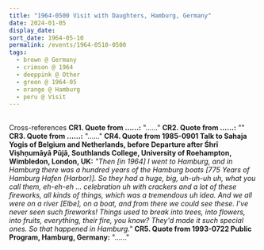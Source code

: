 ```yaml
---
title: "1964-0500 Visit with Daughters, Hamburg, Germany"
date: 2024-01-05
display_date: 
sort_date: 1964-05-10
permalink: /events/1964-0510-0500
tags:
  - brown @ Germany
  - crimson @ 1964
  - deeppink @ Other
  - green @ 1964-05
  - orange @ Hamburg
  - peru @ Visit
---
```


<br>

<wave-list>
  <list-title color="DarkSeaGreen" width="80">Cross-references</list-title>
  <list-item color="BlanchedAlmond" width="250"><b>CR1. Quote from ......:</b> "......"</list-item>
  <list-item color="Lavender" width="250"><b>CR2. Quote from ......:</b> ""</list-item>   
  <list-item color="BlanchedAlmond" width="250"><b>CR3. Quote from ......:</b> "......"</list-item>   
  <list-item color="Lavender" width="250"><b>CR4. Quote from 1985-0901 Talk to Sahaja Yogis of Belgium and Netherlands, before Departure after Śhrī Viṣhṇumāyā Pūjā, Southlands College, University of Roehampton, Wimbledon, London, UK:</b> <i>"Then [in 1964] I went to Hamburg, and in Hamburg there was a hundred years of the Hamburg boats [775 Years of Hamburg Hafen (Harbor)]. So they had a huge, big, uh-uh-uh uh, what you call them, eh-eh-eh ... celebration uh with crackers and a lot of these fireworks, all kinds of things, which was a tremendous uh idea. And we all were on a river [Elbe], on a boat, and from there we could see these. I've never seen such fireworks! Things used to break into trees, into flowers, into fruits, everything, their fire, you know? They'd made it such special ones. So that happened in Hamburg."</i></list-item>
  <list-item color="BlanchedAlmond" width="250"><b>CR5. Quote from 1993-0722 Public Program, Hamburg, Germany:</b> "......"</list-item>   
</wave-list>